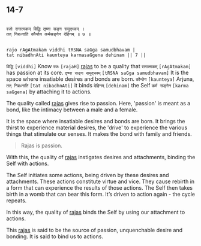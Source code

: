 ## 14-7


```shloka-sa

रजो रागात्मकम् विद्धि तृष्णा सङ्ग समुद्भवम् ।
तत् निबध्नाति कौन्तेय कर्मसङ्गेन देहिनम् ॥ ७ ॥

```
```shloka-sa-hk

rajo rAgAtmakam viddhi tRSNA saGga samudbhavam |
tat nibadhnAti kaunteya karmasaGgena dehinam || 7 ||

```
`विद्धि` `[viddhi]` Know `रजः` `[rajaH]` [rajas](14-7.md#rajas)
 to be a quality that `रागात्मकम्` `[rAgAtmakam]` has passion at its core. `तृष्णा सङ्ग समुद्भवम्` `[tRSNA saGga samudbhavam]` It is the space where insatiable desires and bonds are born. `कौन्तेय` `[kaunteya]` Arjuna, `तत् निबध्नाति` `[tat nibadhnAti]` it binds `देहिनम्` `[dehinam]` the Self `कर्म सङ्गेन` `[karma saGgena]` by attaching it to actions.

<a name='rajas'></a>
The quality called 
[rajas](14-7.md#rajas)
 gives rise to passion. Here, 'passion' is meant as a bond, like the intimacy between a male and a female.

It is the space where insatiable desires and bonds are born. It brings the thirst to experience material desires, the 'drive' to experience the various things that stimulate our senses. It makes the bond with family and friends.



<a name='applnote_191'></a>
> Rajas is passion.



With this, the quality of 
[rajas](14-7.md#rajas)
 instigates desires and attachments, binding the Self with actions. 

The Self initiates some actions, being driven by these desires and attachments. These actions constitute virtue and vice. They cause rebirth in a form that can experience the results of those actions. The Self then takes birth in a womb that can bear this form. It’s driven to action again - the cycle repeats. 

In this way, the quality of 
[rajas](14-7.md#rajas)
 binds the Self by using our attachment to actions.

This 
[rajas](14-7.md#rajas)
 is said to be the source of passion, unquenchable desire and bonding. It is said to bind us to actions.


